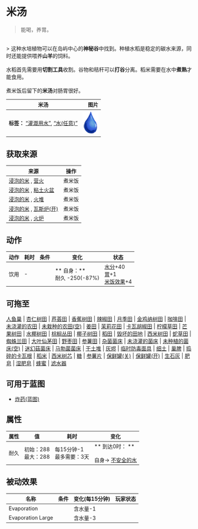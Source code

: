 # 米汤  
> 能喝，养胃。  
<br>  
> 这种水培植物可以在岛屿中心的<b>神秘谷</b>中找到。种植水稻是稳定的碳水来源，同时还能提供喂养<b>山羊</b>的饲料。<br><br>水稻首先需要用<b>切割工具</b>收割。谷物和秸秆可以<b>打谷</b>分离。稻米需要在水中<b>煮熟</b>才能食用。<br><br>煮米饭后留下的<b>米汤</b>对肠胃很好。  
  
  米汤  |   图片   
 ----  |  ----:   
 **标签：**	[“灌溉用水”](tag_WaterFresh.md), [“水(任意)”](tag_WaterAny.md)  |  <img decoding="async" src="Sprite/Thirst.png" href="a.md" style="max-width:300px;max-height:300px;">   
  
## 获取来源  
来源  |  操作  
----  |  ----  
[浸泡的米](LQ_SoakedRice.md) , [营火](Campfire.md)  |  煮米饭  
[浸泡的米](LQ_SoakedRice.md) , [粘土火盆](ClayFirePit.md)  |  煮米饭  
[浸泡的米](LQ_SoakedRice.md) , [火堆](Fire.md)  |  煮米饭  
[浸泡的米](LQ_SoakedRice.md) , [瓦斯炉(开)](GasCookerOn.md)  |  煮米饭  
[浸泡的米](LQ_SoakedRice.md) , [火炉](Stove.md)  |  煮米饭  
## 动作  
动作  |  耗时  |  条件  |  变化  |  状态  
----  |  ----  |  ----  |  ----  |  ----  
饮用<br>  |  -  |    |  ** 自身：**<br>耐久  -250(-87%)  |  [水分](Hydration.md)+40<br>[胃](Stomach.md)+1<br>[米饭效果](RiceEffect.md)+4  
## 可拖至  
[人鱼巢](MermaidNest.md) | [杏仁树田](CropPlotAlmondTree.md) | [芦荟田](CropPlotAloeVera.md) | [香蕉树田](CropPlotBananaTree.md) | [辣椒田](CropPlotChilies.md) | [月季田](CropPlotChinaRose.md) | [金鸡纳树田](CropPlotCinchonaTree.md) | [咖啡田](CropPlotCoffee.md) | [未浇灌的农田](CropPlotDry.md) | [未栽种的农田(空)](CropPlotEmpty.md) | [姜田](CropPlotGinger.md) | [茉莉花田](CropPlotJasmine.md) | [卡瓦胡椒田](CropPlotKava.md) | [柠檬草田](CropPlotLemonGrass.md) | [芒果树田](CropPlotMangoTree.md) | [水椰树田](CropPlotNipaPalm.md) | [棕榈丛田](CropPlotPalmBush.md) | [椰子树田](CropPlotPalmTree.md) | [稻田](CropPlotRice.md) | [毁坏的田地](CropPlotRuined.md) | [西米树田](CropPlotSagoPalm.md) | [蛇草田](CropPlotSnakeGrass.md) | [蜘蛛兰田](CropPlotSpiderLily.md) | [大叶仙茅田](CropPlotWeevilLily.md) | [野枣田](CropPlotWildJujube.md) | [参薯田](CropPlotYam.md) | [杂菌菌床](MushroomBedAssorted.md) | [未浇灌的菌床](MushroomBedDry.md) | [未种植的菌床(空)](MushroomBedEmpty.md) | [迷幻菇菌床](MushroomBedMagic.md) | [马勃菌菌床](MushroomBedPuffballs.md) | [干土堆](DirtPile.md) | [灰烬](Ash.md) | [临时防毒面具](MaskMakeshift.md) | [细土](FineDirt.md) | [巢脾](BeeHoneycomb.md) | [捣碎的卡瓦根](KavaRootGround.md) | [稻米](RiceGrains.md) | [西米树芯](SagoSawdust.md) | [糖](Sugar.md) | [参薯片](YamCut.md) | [保鲜罐(关)](ClayPotCoolerOff.md) | [保鲜罐(开)](ClayPotCoolerOn.md) | [生石灰](Quicklime.md) | [肥皂](SoapDry.md) | [湿肥皂](SoapWet.md) | [蜂蜜](LQ_Honey.md) | [滤水器](WaterFilter.md)  
## 可用于蓝图  
- [炸药(蓝图)](Bp_Dynamite.md)  
  
  
## 属性   
属性  |  值  |  耗时  |  变化  
----  |  ----  |  ----  |  ----  
耐久  |  初始：288<br>最大：288  |  每15分钟-1<br>最多需要：3天  |  ** 到达0时： **<br><br>自身→ [不安全的水](LQ_WaterUnsafe.md)  
## 被动效果  
名称  |  条件  |  变化(每15分钟)  |  玩家状态  
----  |  ----  |  ----  |  ----  
Evaporation  |    |  含水量-1  |    
Evaporation Large  |    |  含水量-3  |    


<script>document.title="米汤 - 卡牌生存百科 Card Survival Wiki";</script>